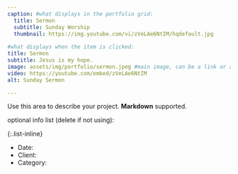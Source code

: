 ```yaml
---
caption: #what displays in the portfolio grid:
  title: Sermon
  subtitle: Sunday Worship
  thumbnail: https://img.youtube.com/vi/zVeLAe6NtIM/hqdefault.jpg
  
#what displays when the item is clicked:
title: Sermon
subtitle: Jesus is my hope.
image: assets/img/portfolio/sermon.jpeg #main image, can be a link or a file in assets/img/portfolio
video: https://youtube.com/embed/zVeLAe6NtIM
alt: Sunday Sermon

---
```

Use this area to describe your project. **Markdown** supported.

optional info list (delete if not using):

{:.list-inline} 
- Date: 
- Client: 
- Category: 

